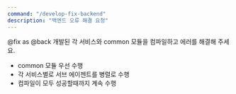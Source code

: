 ```yaml
---
command: "/develop-fix-backend"
description: "백엔드 오류 해결 요청"
---
```


@fix as @back
개발된 각 서비스와 common 모듈을 컴파일하고 에러를 해결해 주세요.
- common 모듈 우선 수행
- 각 서비스별로 서브 에이젠트를 병렬로 수행
- 컴파일이 모두 성공할때까지 계속 수행